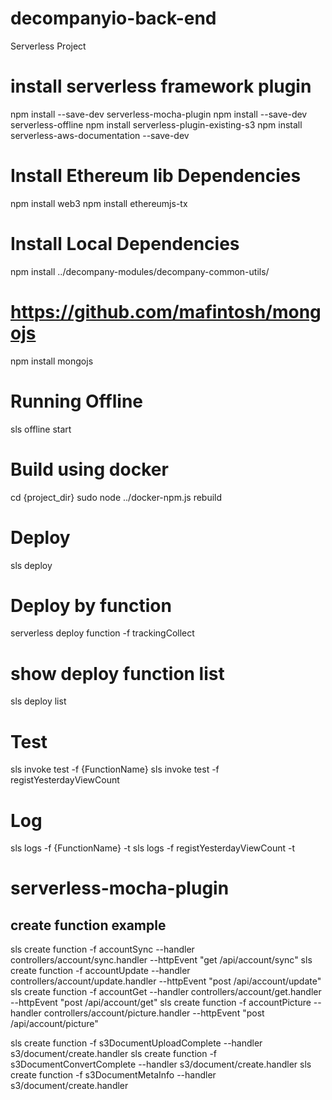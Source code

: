 # decompanyio-back-end

Serverless Project

# install serverless framework plugin

npm install --save-dev serverless-mocha-plugin
npm install --save-dev serverless-offline
npm install serverless-plugin-existing-s3
npm install serverless-aws-documentation --save-dev

# Install Ethereum lib Dependencies

npm install web3
npm install ethereumjs-tx

# Install Local Dependencies

npm install ../decompany-modules/decompany-common-utils/

# https://github.com/mafintosh/mongojs

npm install mongojs

# Running Offline

sls offline start

# Build using docker

cd {project_dir}
sudo node ../docker-npm.js rebuild

# Deploy

sls deploy

# Deploy by function

serverless deploy function -f trackingCollect

# show deploy function list

sls deploy list

# Test

sls invoke test -f {FunctionName}
sls invoke test -f registYesterdayViewCount

# Log
sls logs -f {FunctionName}  -t
sls logs -f registYesterdayViewCount  -t

# serverless-mocha-plugin

## create function example

sls create function -f accountSync --handler controllers/account/sync.handler --httpEvent "get /api/account/sync"
sls create function -f accountUpdate --handler controllers/account/update.handler --httpEvent "post /api/account/update"
sls create function -f accountGet --handler controllers/account/get.handler --httpEvent "post /api/account/get"
sls create function -f accountPicture --handler controllers/account/picture.handler --httpEvent "post /api/account/picture"

sls create function -f s3DocumentUploadComplete --handler s3/document/create.handler
sls create function -f s3DocumentConvertComplete --handler s3/document/create.handler
sls create function -f s3DocumentMetaInfo --handler s3/document/create.handler